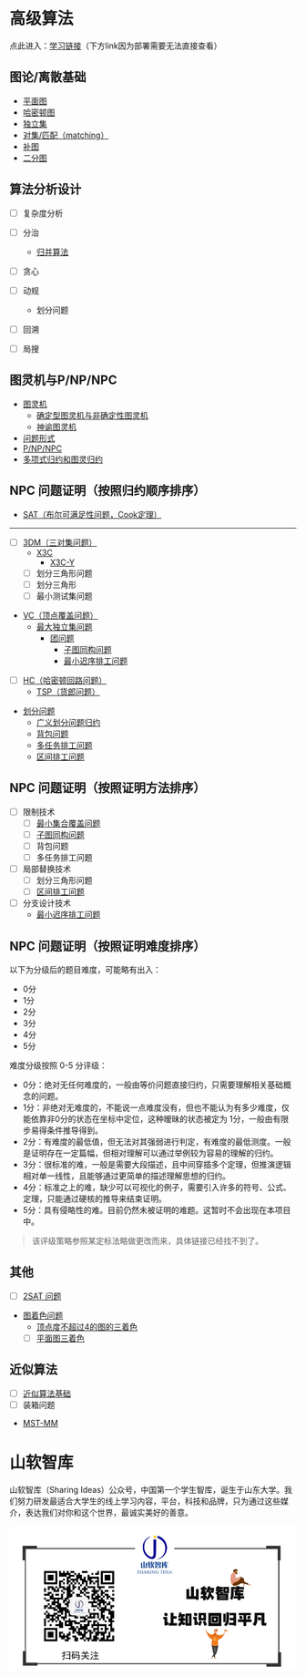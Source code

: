 # 高级算法

点此进入：[学习链接](https://sailist.github.io/AdAlgo/)（下方link因为部署需要无法直接查看）



## 图论/离散基础

 - [平面图](GraphTheory/1.html)
 - [哈密顿图](GraphTheory/2.html)
 - [独立集](GraphTheory/3.html)
 - [对集/匹配（matching）](GraphTheory/4.html)
 - [补图](GraphTheory/5.html)
 - [二分图](GraphTheory/bg.html)


## 算法分析设计
 - [ ] 复杂度分析
 - [ ] 分治
   - [归并算法](https://sailist.github.io/AdAlgo/doc/1.html)
 - [ ] 贪心
 - [ ] 动规
   - 划分问题
 - [ ] 回溯
 - [ ] 局搜


## 图灵机与P/NP/NPC
 - [图灵机](./turing/1.html)
   - [确定型图灵机与非确定性图灵机](./turing/2.html)
   - [神谕图灵机](./turing/3.html)
 - [问题形式](./turing/prob.html)
 - [P/NP/NPC](./turing/4.html)
 - [多项式归约和图灵归约](turing/5.html)
## NPC 问题证明（按照归约顺序排序）

 - [SAT（布尔可满足性问题，Cook定理）](doc/sat.html)

---

 - [ ] [3DM（三对集问题）](doc/3dm.html)
   - [X3C](doc/x3c.html)
     - [X3C-Y](doc/3.html)
   - [ ] 划分三角形问题
   - [ ] 划分三角形
   - [ ] 最小测试集问题
 - [VC（顶点覆盖问题）](doc/vc.html)
   - [最大独立集问题](doc/ivs.html)
     - [团问题](doc/clique.html)
       - [子图同构问题](doc/sgi.html)
       - [最小迟序排工问题](doc/mds.html)
 - [ ] [HC（哈密顿回路问题）](doc/hc.html)
   - [TSP（货郎问题）](doc/tsp.html)
 - [划分问题](doc/par.html)
   - [广义划分问题归约](doc/2.html)
   - [背包问题](doc/knapsack.html)
   - [多任务排工问题](doc/mts.html)
   - [区间排工问题](doc/swi.html)


## NPC 问题证明（按照证明方法排序）
 - [ ] 限制技术
   - [ ] [最小集合覆盖问题](doc/mc.html)
   - [ ] [子图同构问题](doc/sgi.html)
   - [ ] 背包问题
   - [ ] 多任务排工问题
 - [ ] 局部替换技术
   - [ ] 划分三角形问题
   - [ ] [区间排工问题](doc/swi.html)
 - [ ] 分支设计技术
   - [最小迟序排工问题](doc/mds.html)

## NPC 问题证明（按照证明难度排序）

以下为分级后的题目难度，可能略有出入：
 - 0分
 - 1分
 - 2分
 - 3分
 - 4分
 - 5分

难度分级按照 0-5 分评级：
 - 0分：绝对无任何难度的，一般由等价问题直接归约，只需要理解相关基础概念的问题。
 - 1分：非绝对无难度的，不能说一点难度没有，但也不能认为有多少难度，仅能依靠非0分的状态在坐标中定位，这种暧昧的状态被定为 1分，一般由有限步易得条件推导得到。
 - 2分：有难度的最低值，但无法对其强弱进行判定，有难度的最低测度。一般是证明存在一定篇幅，但相对理解可以通过举例较为容易的理解的归约。
 - 3分：很标准的难，一般是需要大段描述，且中间穿插多个定理，但推演逻辑相对单一线性，且能够通过更简单的描述理解思想的归约。
 - 4分：标准之上的难，缺少可以可视化的例子，需要引入许多的符号、公式、定理，只能通过硬核的推导来结束证明。
 - 5分：具有侵略性的难。目前仍然未被证明的难题。这暂时不会出现在本项目中。

> 该评级策略参照某定标法略做更改而来，具体链接已经找不到了。

## 其他
 - [ ] [2SAT 问题](doc/2sat.html)
 - [图着色问题](doc/gcp.html)
   - [顶点度不超过4的图的三着色](doc/4gcp.html)
   - [ ] [平面图三着色](doc/pgcp.html)

## 近似算法
 - [ ] [近似算法基础]()
 - [ ] 装箱问题 
 - [MST-MM](approx/mstmm.html)





# 山软智库

山软智库（Sharing Ideas）公众号，中国第一个学生智库，诞生于山东大学。我们努力研发最适合大学生的线上学习内容，平台，科技和品牌，只为通过这些媒介，表达我们对你和这个世界，最诚实美好的善意。

![](./fig/sharingidea.png)


